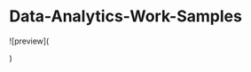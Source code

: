 # Data-Analytics-Work-Samples

![preview](<blockquote class="imgur-embed-pub" lang="en" data-id="a/NLYjWQl" data-context="false" ><a href="//imgur.com/a/NLYjWQl"></a></blockquote><script async src="//s.imgur.com/min/embed.js" charset="utf-8"></script>)

<blockquote class="imgur-embed-pub" lang="en" data-id="a/NLYjWQl" data-context="false" ><a href="//imgur.com/a/NLYjWQl"></a></blockquote><script async src="//s.imgur.com/min/embed.js" charset="utf-8"></script>
